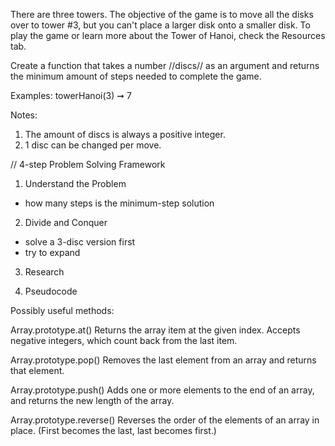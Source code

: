 There are three towers. The objective of the game is to move all the disks over to tower #3, but you can't place a larger disk onto a smaller disk. To play the game or learn more about the Tower of Hanoi, check the Resources tab.

Create a function that takes a number //discs// as an argument and returns the minimum amount of steps needed to complete the game.

Examples:
towerHanoi(3) ➞ 7

Notes:

1. The amount of discs is always a positive integer.
2. 1 disc can be changed per move.

// 4-step Problem Solving Framework

1. Understand the Problem

- how many steps is the minimum-step solution

2. Divide and Conquer

- solve a 3-disc version first
- try to expand

3. Research

4. Pseudocode

Possibly useful methods:

Array.prototype.at()
Returns the array item at the given index. Accepts negative integers, which count back from the last item.

Array.prototype.pop()
Removes the last element from an array and returns that element.

Array.prototype.push()
Adds one or more elements to the end of an array, and returns the new length of the array.

Array.prototype.reverse()
Reverses the order of the elements of an array in place. (First becomes the last, last becomes first.)
